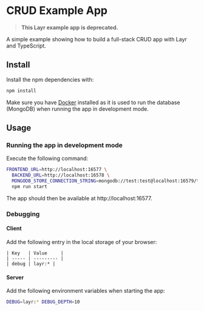 # CRUD Example App

> **This Layr example app is deprecated.**

A simple example showing how to build a full-stack CRUD app with Layr and TypeScript.

## Install

Install the npm dependencies with:

```sh
npm install
```

Make sure you have [Docker](https://www.docker.com/) installed as it is used to run the database (MongoDB) when running the app in development mode.

## Usage

### Running the app in development mode

Execute the following command:

```sh
FRONTEND_URL=http://localhost:16577 \
  BACKEND_URL=http://localhost:16578 \
  MONGODB_STORE_CONNECTION_STRING=mongodb://test:test@localhost:16579/test \
  npm run start
```

The app should then be available at http://localhost:16577.

### Debugging

#### Client

Add the following entry in the local storage of your browser:

```
| Key   | Value     |
| ----- | --------- |
| debug | layr:* |
```

#### Server

Add the following environment variables when starting the app:

```sh
DEBUG=layr:* DEBUG_DEPTH=10
```
